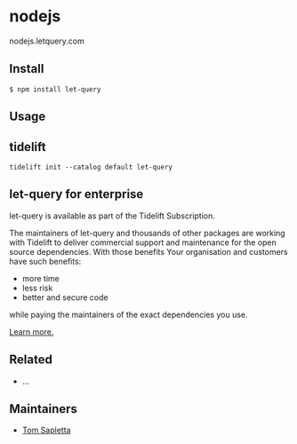 # nodejs
nodejs.letquery.com





## Install

```
$ npm install let-query
```

## Usage


## tidelift

	tidelift init --catalog default let-query

## let-query for enterprise

let-query is available as part of the Tidelift Subscription.

The maintainers of let-query and thousands of other packages
are working with Tidelift to deliver commercial support
and maintenance for the open source dependencies.
With those benefits Your organisation and customers have such benefits:

+ more time
+ less risk
+ better and secure code

while paying the maintainers of the exact dependencies you use.

[Learn more.](https://tidelift.com/subscription/pkg/npm-file-type?utm_source=npm-let-query&utm_medium=referral&utm_campaign=enterprise&utm_term=repo)


## Related

- ...

## Maintainers

- [Tom Sapletta](https://github.com/tom-sapletta-com)
